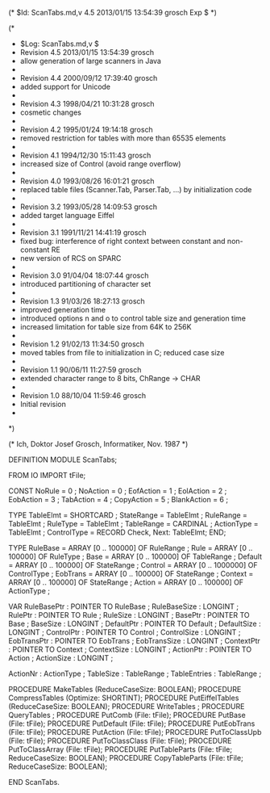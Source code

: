 (* $Id: ScanTabs.md,v 4.5 2013/01/15 13:54:39 grosch Exp $ *)

(*
 * $Log: ScanTabs.md,v $
 * Revision 4.5  2013/01/15 13:54:39  grosch
 * allow generation of large scanners in Java
 *
 * Revision 4.4  2000/09/12 17:39:40  grosch
 * added support for Unicode
 *
 * Revision 4.3  1998/04/21 10:31:28  grosch
 * cosmetic changes
 *
 * Revision 4.2  1995/01/24 19:14:18  grosch
 * removed restriction for tables with more than 65535 elements
 *
 * Revision 4.1  1994/12/30  15:11:43  grosch
 * increased size of Control (avoid range overflow)
 *
 * Revision 4.0  1993/08/26  16:01:21  grosch
 * replaced table files (Scanner.Tab, Parser.Tab, ...) by initialization code
 *
 * Revision 3.2  1993/05/28  14:09:53  grosch
 * added target language Eiffel
 *
 * Revision 3.1  1991/11/21  14:41:19  grosch
 * fixed bug: interference of right context between constant and non-constant RE
 * new version of RCS on SPARC
 *
 * Revision 3.0  91/04/04  18:07:44  grosch
 * introduced partitioning of character set
 * 
 * Revision 1.3  91/03/26  18:27:13  grosch
 * improved generation time
 * introduced options n and o to control table size and generation time
 * increased limitation for table size from 64K to 256K
 * 
 * Revision 1.2  91/02/13  11:34:50  grosch
 * moved tables from file to initialization in C; reduced case size
 * 
 * Revision 1.1  90/06/11  11:27:59  grosch
 * extended character range to 8 bits, ChRange -> CHAR
 * 
 * Revision 1.0  88/10/04  11:59:46  grosch
 * Initial revision
 * 
 *)

(* Ich, Doktor Josef Grosch, Informatiker, Nov. 1987 *)

DEFINITION MODULE ScanTabs;

FROM IO	IMPORT tFile;

CONST
   NoRule	= 0	;
   NoAction	= 0	;
   EofAction	= 1	;
   EolAction	= 2	;
   EobAction	= 3	;
   TabAction	= 4	;
   CopyAction	= 5	;
   BlankAction	= 6	;

TYPE
   TableElmt	= SHORTCARD	;
   StateRange	= TableElmt	;
   RuleRange	= TableElmt	;
   RuleType	= TableElmt	;
   TableRange	= CARDINAL	;
   ActionType	= TableElmt	;
   ControlType	= RECORD Check, Next: TableElmt; END;

TYPE
   RuleBase	= ARRAY [0 .. 100000]	OF RuleRange	;
   Rule		= ARRAY [0 .. 100000]	OF RuleType	;
   Base		= ARRAY [0 .. 100000]	OF TableRange	;
   Default	= ARRAY [0 .. 100000]	OF StateRange	;
   Control	= ARRAY [0 .. 1000000]	OF ControlType	;
   EobTrans	= ARRAY [0 .. 100000]	OF StateRange	;
   Context	= ARRAY [0 .. 100000]	OF StateRange	;
   Action	= ARRAY [0 .. 100000]	OF ActionType	;

VAR
   RuleBasePtr	: POINTER TO RuleBase	;
   RuleBaseSize	: LONGINT		;
   RulePtr	: POINTER TO Rule	;
   RuleSize	: LONGINT		;
   BasePtr	: POINTER TO Base	;
   BaseSize	: LONGINT		;
   DefaultPtr	: POINTER TO Default	;
   DefaultSize	: LONGINT		;
   ControlPtr	: POINTER TO Control	;
   ControlSize	: LONGINT		;
   EobTransPtr	: POINTER TO EobTrans	;
   EobTransSize	: LONGINT		;
   ContextPtr	: POINTER TO Context	;
   ContextSize	: LONGINT		;
   ActionPtr	: POINTER TO Action	;
   ActionSize	: LONGINT		;

   ActionNr	: ActionType	;
   TableSize	: TableRange	;
   TableEntries	: TableRange	;

PROCEDURE MakeTables		(ReduceCaseSize: BOOLEAN);
PROCEDURE CompressTables	(Optimize: SHORTINT);
PROCEDURE PutEiffelTables	(ReduceCaseSize: BOOLEAN);
PROCEDURE WriteTables		;
PROCEDURE QueryTables		;
PROCEDURE PutComb		(File: tFile);
PROCEDURE PutBase		(File: tFile);
PROCEDURE PutDefault		(File: tFile);
PROCEDURE PutEobTrans		(File: tFile);
PROCEDURE PutAction		(File: tFile);
PROCEDURE PutToClassUpb		(File: tFile);
PROCEDURE PutToClassClass	(File: tFile);
PROCEDURE PutToClassArray	(File: tFile);
PROCEDURE PutTableParts		(File: tFile; ReduceCaseSize: BOOLEAN);
PROCEDURE CopyTableParts	(File: tFile; ReduceCaseSize: BOOLEAN);

END ScanTabs.
